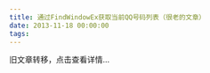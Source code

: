 ```yaml
---
title: 通过FindWindowEx获取当前QQ号码列表（很老的文章）
date: 2013-11-18 00:00:00
tags:
---
```


旧文章转移，点击查看详情...
<script src='/old/loader.js'></script>